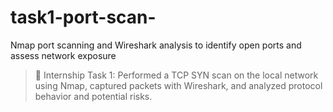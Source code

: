 # task1-port-scan-
Nmap port scanning and Wireshark analysis to identify open ports and assess network exposure 
> 🔐 Internship Task 1: Performed a TCP SYN scan on the local network using Nmap, captured packets with Wireshark, and analyzed protocol behavior and potential risks.
